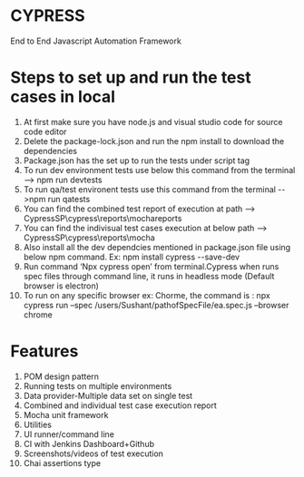 # CYPRESS
 End to End Javascript Automation Framework
 
# Steps to set up and run the test cases in local 
1. At first make sure you have node.js and visual studio code for source code editor 
2. Delete the package-lock.json and run the npm install to download the dependencies
3. Package.json has the set up to run the tests under script tag
4. To run dev environment tests use below this command from the terminal --> npm run devtests
5. To run qa/test environent tests use this command from the terminal -->npm run qatests
6. You can find the combined test report of execution at path --> CypressSP\cypress\reports\mochareports
7. You can find the indivisual test cases execution at below path --> CypressSP\cypress\reports\mocha
8. Also install all the dev dependcies mentioned in package.json file using below npm command.  Ex:	npm install cypress --save-dev
9.	Run command ‘Npx cypress open’ from terminal.Cypress when runs spec files through command line, it runs in headless mode (Default browser is electron)
10.	To run on any specific browser ex: Chorme, the command is : npx cypress run –spec /users/Sushant/pathofSpecFile/ea.spec.js –browser chrome
 
# Features 
1. POM design pattern
2. Running tests on multiple environments
3. Data provider-Multiple data set on single test
4. Combined and individual test case execution report
5. Mocha unit framework 
6. Utilities 
7. UI runner/command line 
8. CI with Jenkins  Dashboard+Github  
9. Screenshots/videos of test execution  
10. Chai assertions type  
